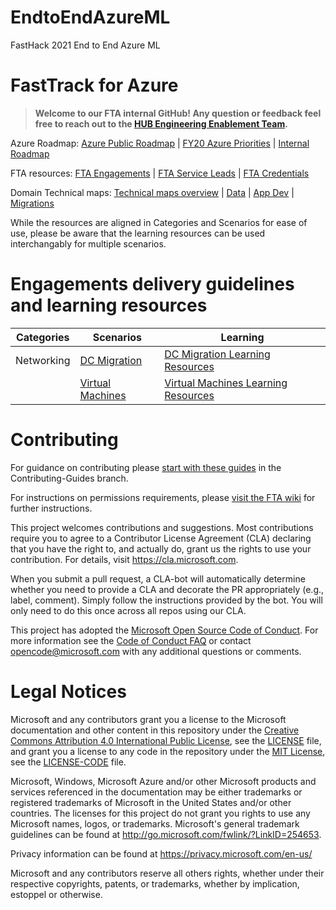 # EndtoEndAzureML
FastHack 2021 End to End Azure ML
# FastTrack for Azure

> **Welcome to our FTA internal GitHub! Any question or feedback feel free to reach out to the [HUB Engineering Enablement Team](mailto:ftaee@microsoft.com).**

Azure Roadmap: [Azure Public Roadmap](https://azure.microsoft.com/en-us/roadmap/) | [FY20 Azure Priorities](https://microsoft.sharepoint.com/:p:/r/sites/Infopedia_G01KC/_layouts/15/Doc.aspx?sourcedoc=%7BB1627D48-0E45-4998-9B08-0F0E9237485D%7D&file=Azure%20FY20%20Priorities.pptx&action=edit&mobileredirect=true&DefaultItemOpen=1&CID=D255B80C-F7E4-4970-943D-10F1F633C04F&wdLOR=cEBE61DBD-E9ED-4268-8B93-451347DEF17A) | [Internal Roadmap](https://roadmapanddisclosure.azurewebsites.net/)

FTA resources: [FTA Engagements](https://msit.powerbi.com/groups/0348d075-a382-4516-ad0f-17e8dcf6989c/reports/c6d979ec-6393-4ed6-b1cf-2e02fe2f3f33/ReportSection68e4db50be0b71806631) | [FTA Service Leads](https://msit.powerbi.com/groups/0348d075-a382-4516-ad0f-17e8dcf6989c/reports/a481c3da-1752-42b9-b15b-1c48904a7052/ReportSection) | [FTA Credentials](https://aka.ms/FTACredentialingTeam)

Domain Technical maps: [Technical maps overview](articles/domain-technical-maps/technical-maps-overview.md) | [Data](articles/domain-technical-maps/Data.md) | [App Dev](articles/domain-technical-maps/appdev.md) | [Migrations](articles/domain-technical-maps/migrations.md) 

While the resources are aligned in Categories and Scenarios for ease of use, please be aware that the learning resources can be used interchangably for multiple scenarios. 

# Engagements delivery guidelines and learning resources

| Categories                 | Scenarios                                                                                                                | Learning                                                    |
|----------------------------|--------------------------------------------------------------------------------------------------------------------------|-------------------------------------------------------------|
| Networking                 | [DC Migration](articles/dc-migration)                                                                                                             | [DC Migration Learning Resources](articles/dc-migration/dc-migration-learning.md)                             |
|                            | [Virtual Machines](articles/virtual-machines/README.md)                                                                                                         | [Virtual Machines Learning Resources](articles/virtual-machines/virtual-machines-learning.md)                         |

# Contributing

For guidance on contributing please [start with these guides](CONTRIBUTING.md) in the Contributing-Guides branch.

For instructions on permissions requirements, please [visit the FTA wiki](https://ftawiki.microsoft.com/docs/ftaplaybook/toolsreports/github/) for further instructions.

This project welcomes contributions and suggestions.  Most contributions require you to agree to a
Contributor License Agreement (CLA) declaring that you have the right to, and actually do, grant us
the rights to use your contribution. For details, visit https://cla.microsoft.com.

When you submit a pull request, a CLA-bot will automatically determine whether you need to provide
a CLA and decorate the PR appropriately (e.g., label, comment). Simply follow the instructions
provided by the bot. You will only need to do this once across all repos using our CLA.

This project has adopted the [Microsoft Open Source Code of Conduct](https://opensource.microsoft.com/codeofconduct/).
For more information see the [Code of Conduct FAQ](https://opensource.microsoft.com/codeofconduct/faq/) or
contact [opencode@microsoft.com](mailto:opencode@microsoft.com) with any additional questions or comments.

# Legal Notices

Microsoft and any contributors grant you a license to the Microsoft documentation and other content
in this repository under the [Creative Commons Attribution 4.0 International Public License](https://creativecommons.org/licenses/by/4.0/legalcode),
see the [LICENSE](LICENSE) file, and grant you a license to any code in the repository under the [MIT License](https://opensource.org/licenses/MIT), see the
[LICENSE-CODE](LICENSE-CODE) file.

Microsoft, Windows, Microsoft Azure and/or other Microsoft products and services referenced in the documentation
may be either trademarks or registered trademarks of Microsoft in the United States and/or other countries.
The licenses for this project do not grant you rights to use any Microsoft names, logos, or trademarks.
Microsoft's general trademark guidelines can be found at http://go.microsoft.com/fwlink/?LinkID=254653.

Privacy information can be found at https://privacy.microsoft.com/en-us/

Microsoft and any contributors reserve all others rights, whether under their respective copyrights, patents,
or trademarks, whether by implication, estoppel or otherwise.

